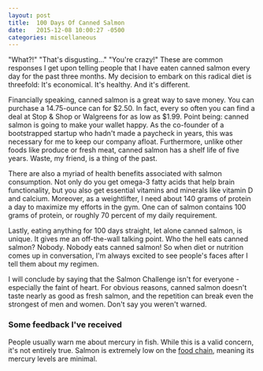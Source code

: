 ```yaml
---
layout: post
title:  100 Days Of Canned Salmon
date:   2015-12-08 10:00:27 -0500
categories: miscellaneous
---
```


<p>"What?!" "That's disgusting..." "You're crazy!" These are common responses I get upon telling people that I have eaten canned salmon every day for the past three months. My decision to embark on this radical diet is threefold: It's economical. It's healthy. And it's different.</p>

<p>Financially speaking, canned salmon is a great way to save money. You can purchase a 14.75-ounce can for $2.50. In fact, every so often you can find a deal at Stop & Shop or Walgreens for as low as $1.99. Point being: canned salmon is going to make your wallet happy. As the co-founder of a bootstrapped startup who hadn't made a paycheck in years, this was necessary for me to keep our company afloat. Furthermore, unlike other foods like produce or fresh meat, canned salmon has a shelf life of five years. Waste, my friend, is a thing of the past.</p>

<p>There are also a myriad of health benefits associated with salmon consumption. Not only do you get omega-3 fatty acids that help brain functionality, but you also get essential vitamins and minerals like vitamin D and calcium. Moreover, as a weightlifter, I need about 140 grams of protein a day to maximize my efforts in the gym. One can of salmon contains 100 grams of protein, or roughly 70 percent of my daily requirement.</p>

<p>Lastly, eating anything for 100 days straight, let alone canned salmon, is unique. It gives me an off-the-wall talking point. Who the hell eats canned salmon? Nobody. Nobody eats canned salmon! So when diet or nutrition comes up in conversation, I'm always excited to see people's faces after I tell them about my regimen.</p> 

<p>I will conclude by saying that the Salmon Challenge isn't for everyone - especially the faint of heart. For obvious reasons, canned salmon doesn't taste nearly as good as fresh salmon, and the repetition can break even the strongest of men and women. Don't say you weren't warned.</p>

<h3>Some feedback I've received</h3>

<p>People usually warn me about mercury in fish. While this is a valid concern, it's not entirely true. Salmon is extremely low on the <a href="https://en.wikipedia.org/wiki/Mercury_in_fish#Levels_of_contamination">food chain</a>, meaning its mercury levels are minimal.</p> 
